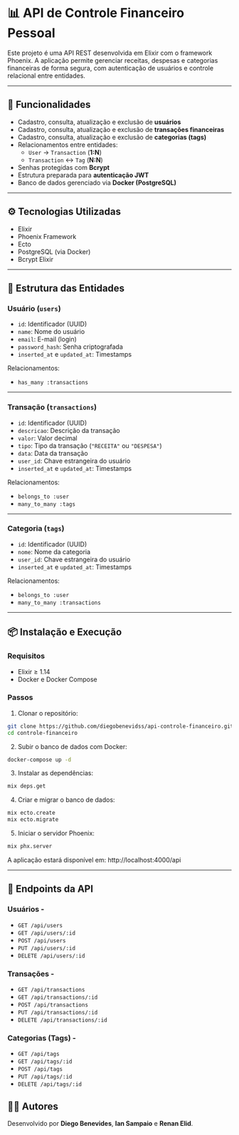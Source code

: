# 📊 API de Controle Financeiro Pessoal

Este projeto é uma API REST desenvolvida em Elixir com o framework Phoenix. A aplicação permite gerenciar receitas, despesas e categorias financeiras de forma segura, com autenticação de usuários e controle relacional entre entidades.

---

## 🚀 Funcionalidades

- Cadastro, consulta, atualização e exclusão de **usuários**
- Cadastro, consulta, atualização e exclusão de **transações financeiras**
- Cadastro, consulta, atualização e exclusão de **categorias (tags)**
- Relacionamentos entre entidades:
  - `User` → `Transaction` (**1:N**)
  - `Transaction` ↔ `Tag` (**N:N**)
- Senhas protegidas com **Bcrypt**
- Estrutura preparada para **autenticação JWT**
- Banco de dados gerenciado via **Docker (PostgreSQL)**

---

## ⚙️ Tecnologias Utilizadas

- Elixir
- Phoenix Framework
- Ecto
- PostgreSQL (via Docker)
- Bcrypt Elixir

---

## 🧱 Estrutura das Entidades

### Usuário (`users`)
- `id`: Identificador (UUID)
- `name`: Nome do usuário
- `email`: E-mail (login)
- `password_hash`: Senha criptografada
- `inserted_at` e `updated_at`: Timestamps

Relacionamentos:
- `has_many :transactions`

---

### Transação (`transactions`)
- `id`: Identificador (UUID)
- `descricao`: Descrição da transação
- `valor`: Valor decimal
- `tipo`: Tipo da transação (`"RECEITA"` ou `"DESPESA"`)
- `data`: Data da transação
- `user_id`: Chave estrangeira do usuário
- `inserted_at` e `updated_at`: Timestamps

Relacionamentos:
- `belongs_to :user`
- `many_to_many :tags`

---

### Categoria (`tags`)
- `id`: Identificador (UUID)
- `nome`: Nome da categoria
- `user_id`: Chave estrangeira do usuário
- `inserted_at` e `updated_at`: Timestamps

Relacionamentos:
- `belongs_to :user`
- `many_to_many :transactions`

---

## 📦 Instalação e Execução

### Requisitos

- Elixir ≥ 1.14
- Docker e Docker Compose

### Passos

1. Clonar o repositório:

```bash
git clone https://github.com/diegobenevidss/api-controle-financeiro.git
cd controle-financeiro
```

2. Subir o banco de dados com Docker:

```bash
docker-compose up -d
```

3. Instalar as dependências:

```bash
mix deps.get
```

4. Criar e migrar o banco de dados:

```bash
mix ecto.create
mix ecto.migrate
```

5. Iniciar o servidor Phoenix:
```bash
mix phx.server
```
A aplicação estará disponível em: http://localhost:4000/api

---

## 📮 Endpoints da API

### Usuários - 
- `GET /api/users`
- `GET /api/users/:id`
- `POST /api/users`
- `PUT /api/users/:id`
- `DELETE /api/users/:id`

### Transações - 
- `GET /api/transactions`
- `GET /api/transactions/:id`
- `POST /api/transactions`
- `PUT /api/transactions/:id`
- `DELETE /api/transactions/:id`

### Categorias (Tags) - 
- `GET /api/tags`
- `GET /api/tags/:id`
- `POST /api/tags`
- `PUT /api/tags/:id`
- `DELETE /api/tags/:id`

## 🧑‍💻 Autores
Desenvolvido por **Diego Benevides**, **Ian Sampaio** e **Renan Elid**.